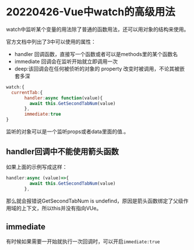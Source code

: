 # 20220426-Vue中watch的高级用法

watch中监听某个变量的用法除了普通的函数用法，还可以用对象的结构来使用。

官方文档中列出了3中可以使用的属性：

- handler 回调函数，直接写一个函数或者可以是methods里的某个函数名
- immediate  回调会在监听开始就立即调用一次
- deep:该回调会在任何被侦听的对象的 property 改变时被调用，不论其被嵌套多深

```js
watch:{
  currentTab:{
       handler:async function(value){
         await this.GetSecondTabNum(value)
       },
       immediate:true
}
```

监听的对象可以是一个监听props或者data里面的值.。

## handler回调中不能使用箭头函数

如果上面的示例写成这样：

```js
handler:async (value)=>{
         await this.GetSecondTabNum(value)
       },
```

那么就会报错说GetSecondTabNum is undefind，原因是箭头函数绑定了父级作用域的上下文，所以this并没有指向VUe。

## immediate

有时候如果需要一开始就执行一次回调时，可以开启`immediate:true`

